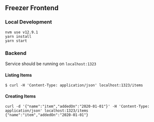 ## Freezer Frontend

### Local Development

```
nvm use v12.9.1
yarn install
yarn start
```

### Backend

Service should be running on `localhost:1323`

#### Listing Items

```
$ curl -H 'Content-Type: application/json' localhost:1323/items
```

#### Creating Items

```
curl -d '{"name":"item","addedOn":"2020-01-01"}' -H 'Content-Type: application/json' localhost:1323/items
{"name":"item","addedOn":"2020-01-01"}
```